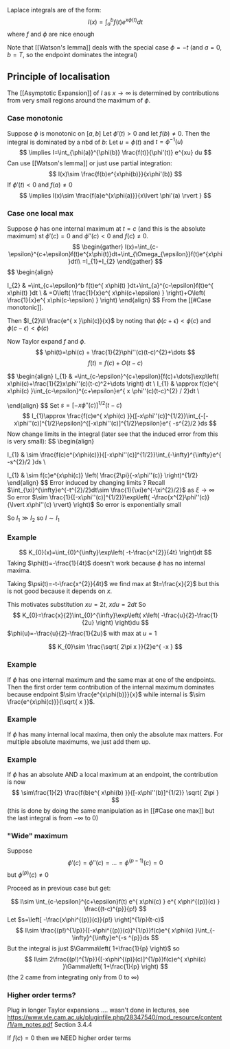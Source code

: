Laplace integrals are of the form:
$$
I(x)=\int_{a}^b f(t)e^{x\phi(t)}dt
$$
where $f$ and $\phi$ are nice enough

Note that [[Watson's lemma]] deals with the special case $\phi=-t$ (and $a=0$, $b=T$, so the endpoint dominates the integral)
## Principle of localisation
The [[Asymptotic Expansion]] of $I$ as $x\to \infty$ is determined by contributions from very small regions around the maximum of $\phi$.

### Case monotonic
Suppose $\phi$ is monotonic on $[a,b]$
Let $\phi'(t)>0$ and let $f(b)\neq 0$.
Then the integral is dominated by a nbd of $b$:
Let $u=\phi(t)$ and $t=\phi ^{-1}(u)$
$$
\implies I=\int_{\phi(a)}^{\phi(b)} \frac{f(t)}{\phi'(t)} e^{xu} du
$$
Can use [[Watson's lemma]] or just use partial integration:
$$
I(x)\sim \frac{f(b)e^{x\phi(b)}}{x\phi'(b)}
$$
If $\phi'(t)<0$ and $f(a)\neq 0$ 
$$
\implies I(x)\sim  \frac{f(a)e^{x\phi(a)}}{x\lvert \phi'(a) \rvert }
$$
### Case one local max
Suppose $\phi$ has one internal maximum at $t=c$ (and this is the absolute maximum) st $\phi'(c)=0$ and $\phi''(c)<0$ and $f(c)\neq 0$.
$$
\begin{gather}
I(x)=\int_{c-\epsilon}^{c+\epsilon}f(t)e^{x\phi(t)}dt+\int_{\Omega_{\epsilon}}f(t)e^{x\phi}dt\\
=I_{1}+I_{2}
\end{gather}
$$
$$
\begin{align}

I_{2} & =\int_{c+\epsilon}^b f(t)e^{ x\phi(t) }dt+\int_{a}^{c-\epsilon}f(t)e^{ x\phi(t) }dt \\
 & =O\left( \frac{1}{x}e^{ x\phi(c+\epsilon) } \right)+O\left( \frac{1}{x}e^{ x\phi(c-\epsilon) } \right)
\end{align}
$$
From the [[#Case monotonic]].

Then $I_{2}\ll \frac{e^{ x }\phi(c)}{x}$ by noting that $\phi(c+\epsilon)<\phi(c)$ and $\phi(c-\epsilon)<\phi(c)$

Now Taylor expand $f$ and $\phi$.
$$
\phi(t)=\phi(c) + \frac{1}{2}\phi''(c)(t-c)^{2}+\dots
$$
$$
f(t)=f(c)+O(t-c)
$$

$$
\begin{align}
I_{1} & =\int_{c-\epsilon}^{c+\epsilon}[f(c)+\dots]\exp\left( x\phi(c)+\frac{1}{2}x\phi''(c)(t-c)^2+\dots \right) dt \\
I_{1} & \approx f(c)e^{ x\phi(c) }\int_{c-\epsilon}^{c+\epsilon}e^{ x \phi''(c)(t-c)^{2} / 2}dt \\

\end{align}
$$
Set $s=[-x\phi''(c)]^{1/2}(t-c)$
$$
I_{1}\approx \frac{f(c)e^{ x\phi(c) }}{[-x\phi''(c)]^{1/2}}\int_{-[-x\phi''(c)]^{1/2}\epsilon}^{[-x\phi''(c)]^{1/2}\epsilon}e^{ -s^{2}/2 }ds
$$
Now change limits in the integral (later see that the induced error from this is very small):
$$
\begin{align}

I_{1} & \sim \frac{f(c)e^{x\phi(c)}}{[-x\phi''(c)]^{1/2}}\int_{-\infty}^{\infty}e^{ -s^{2}/2 }ds \\

I_{1} & \sim f(c)e^{x\phi(c)} \left( \frac{2\pi}{-x\phi''(c)} \right)^{1/2}
\end{align}
$$
Error induced by changing limits ? 
Recall $\int_{\xi}^{\infty}e^{-t^{2}/2}dt\sim \frac{1}{\xi}e^{-\xi^{2}/2}$ as $\xi\to \infty$
So error $\sim \frac{1}{[-x\phi''(c)]^{1/2}}\exp\left( -\frac{x^{2}\phi''(c)}{\lvert x\phi''(c) \rvert} \right)$
So error is exponentially small

So $I_{1}\gg I_{2}$ so $I\sim I_{1}$

### Example
$$
K_{0}(x)=\int_{0}^{\infty}\exp\left( -t-\frac{x^{2}}{4t} \right)dt
$$
Taking $\phi(t)=-\frac{1}{4t}$ doesn't work because $\phi$ has no internal maxima.

Taking $\psi(t)=-t-\frac{x^{2}}{4t}$ we find max at $t=\frac{x}{2}$ but this is not good because it depends on $x$.

This motivates substitution $xu=2t$, $xdu=2dt$
So
$$
K_{0}=\frac{x}{2}\int_{0}^{\infty}\exp\left( x\left( -\frac{u}{2}-\frac{1}{2u} \right) \right)du
$$
$\phi(u)=-\frac{u}{2}-\frac{1}{2u}$ with max at $u=1$

$$
K_{0}\sim \frac{\sqrt{ 2\pi x }}{2}e^{ -x }
$$
### Example
If $\phi$ has one internal maximum and the same max at one of the endpoints.
Then the first order term contribution of the internal maximum dominates because endpoint $\sim \frac{e^{x\phi(b)}}{x}$ while internal is $\sim \frac{e^{x\phi(c)}}{\sqrt{ x }}$.

### Example
If $\phi$ has many internal local maxima, then only the absolute max matters. For multiple absolute maximums, we just add them up.

### Example
If $\phi$ has an absolute AND a local maximum at an endpoint, the contribution is now 
$$
\sim\frac{1}{2} \frac{f(b)e^{ x\phi(b) }}{[-x\phi''(b)]^{1/2}} \sqrt{ 2\pi }
$$
(this is done by doing the same manipulation as in [[#Case one max]] but the last integral is from $-\infty$ to $0$)

### "Wide" maximum
Suppose 
$$
\phi'(c)=\phi''(c)=\dots=\phi^{(p-1)}(c)=0
$$
but $\phi^{(p)}(c)\neq 0$

Proceed as in previous case but get:

$$
I\sim \int_{c-\epsilon}^{c+\epsilon}f(t) e^{ x\phi(c) } e^{ x\phi^{(p)}(c) } \frac{(t-c)^{p}}{p!}
$$
Let $s=\left[ -\frac{x\phi^{(p)}(c)}{p!} \right]^{1/p}(t-c)$
$$
I\sim \frac{(p!)^{1/p}}{[-x\phi^{(p)}(c)]^{1/p}}f(c)e^{ x\phi(c) }\int_{-\infty}^{\infty}e^{-s ^{p}}ds
$$
But the integral is just $\Gamma\left( 1+\frac{1}{p} \right)$ so 
$$
I\sim 2\frac{(p!)^{1/p}}{[-x\phi^{(p)}(c)]^{1/p}}f(c)e^{ x\phi(c) }\Gamma\left( 1+\frac{1}{p} \right)
$$
(the $2$ came from integrating only from $0$ to $\infty$)

### Higher order terms?
Plug in longer Taylor expansions .... wasn't done in lectures, see https://www.vle.cam.ac.uk/pluginfile.php/28347540/mod_resource/content/1/am_notes.pdf
Section 3.4.4

If $f(c)=0$ then we NEED higher order terms
